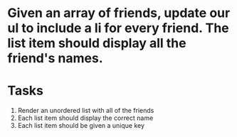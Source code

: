 # Given an array of friends, update our ul to include a li for every friend. The list item should display all the friend's names.

# Tasks
1. Render an unordered list with all of the friends
2. Each list item should display the correct name
3. Each list item should be given a unique key
